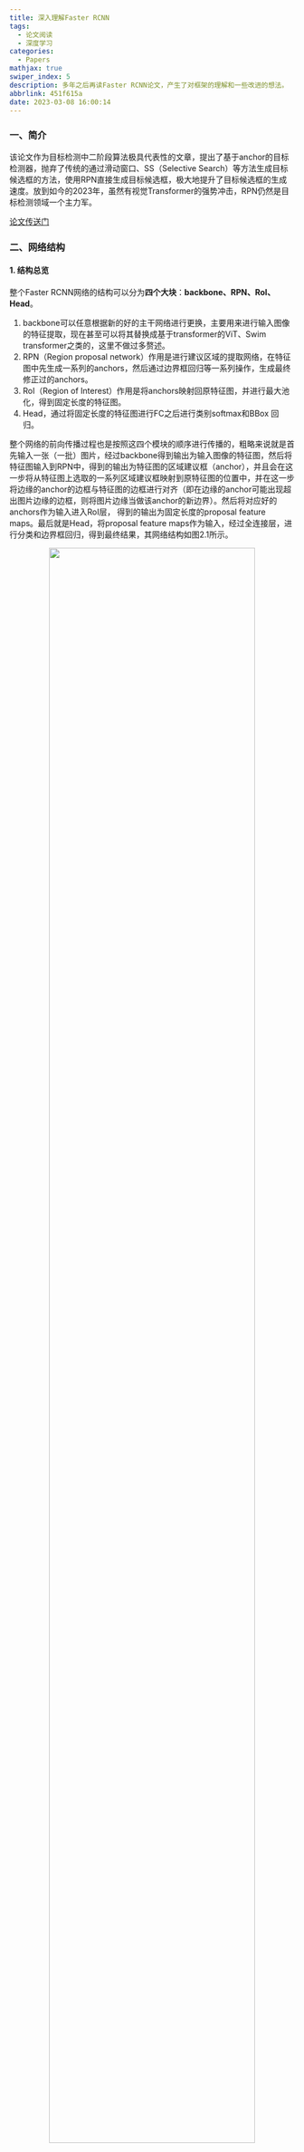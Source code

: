 ```yaml
---
title: 深入理解Faster RCNN
tags:
  - 论文阅读
  - 深度学习
categories:
  - Papers
mathjax: true
swiper_index: 5
description: 多年之后再读Faster RCNN论文，产生了对框架的理解和一些改进的想法。
abbrlink: 451f615a
date: 2023-03-08 16:00:14
---
```


### 一、简介

该论文作为目标检测中二阶段算法极具代表性的文章，提出了基于anchor的目标检测器，抛弃了传统的通过滑动窗口、SS（Selective Search）等方法生成目标候选框的方法，使用RPN直接生成目标候选框，极大地提升了目标候选框的生成速度。放到如今的2023年，虽然有视觉Transformer的强势冲击，RPN仍然是目标检测领域一个主力军。

[论文传送门](https://arxiv.org/abs/1506.01497)

### 二、网络结构

#### 1. 结构总览

整个Faster RCNN网络的结构可以分为**四个大块**：**backbone、RPN、RoI、Head**。

1. backbone可以任意根据新的好的主干网络进行更换，主要用来进行输入图像的特征提取，现在甚至可以将其替换成基于transformer的ViT、Swim transformer之类的，这里不做过多赘述。
2. RPN（Region proposal network）作用是进行建议区域的提取网络，在特征图中先生成一系列的anchors，然后通过边界框回归等一系列操作，生成最终修正过的anchors。
3. RoI（Region of Interest）作用是将anchors映射回原特征图，并进行最大池化，得到固定长度的特征图。
4. Head，通过将固定长度的特征图进行FC之后进行类别softmax和BBox 回归。

整个网络的前向传播过程也是按照这四个模块的顺序进行传播的，粗略来说就是首先输入一张（一批）图片，经过backbone得到输出为输入图像的特征图，然后将特征图输入到RPN中，得到的输出为特征图的区域建议框（anchor），并且会在这一步将从特征图上选取的一系列区域建议框映射到原特征图的位置中，并在这一步将边缘的anchor的边框与特征图的边框进行对齐（即在边缘的anchor可能出现超出图片边缘的边框，则将图片边缘当做该anchor的新边界）。然后将对应好的anchors作为输入进入RoI层， 得到的输出为固定长度的proposal feature maps。最后就是Head，将proposal feature maps作为输入，经过全连接层，进行分类和边界框回归，得到最终结果，其网络结构如图2.1所示。

<center><img src= 'https://imagebed-2jk.pages.dev/img/fasterrcnn.png' width ='85%'></center>

<center>图2.1 Faster RCNN结构图</center>

#### 2. Backbone

原文使用到的backbone为VGG16，这里对VGG16不做详细介绍，因为backbone在后续的研究可以被随意更换，Pytorch官方更是实现了Faster RCNN的多个backbone版本，可以在[官方代码](https://github.com/pytorch/vision/blob/main/torchvision/models/detection/faster_rcnn.py)中查看。

#### 3. RPN

RPN是Faster RCNN系列中最重要的一个模块，作者后续的Mask RCNN版本中也仍然沿用了这一设计，RPN的结构如图2.2所示。

<center><img src='https://imagebed-2jk.pages.dev/img/RPN.png' width='70%'></center>

<center>图2.2 RPN结构图</center>

图2.2中红框箭头的输入则是通过backbone提取到的特征图，首先会通过红框中所示的Relu(Conv2d())，产生两个分支，上面的分支用于anchor的产生，下面的分支用于
